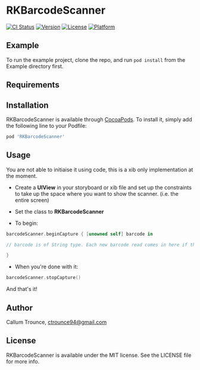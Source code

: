 # RKBarcodeScanner

[![CI Status](http://img.shields.io/travis/cmtrounce/RKBarcodeScanner.svg?style=flat)](https://travis-ci.org/cmtrounce/RKBarcodeScanner)
[![Version](https://img.shields.io/cocoapods/v/RKBarcodeScanner.svg?style=flat)](http://cocoapods.org/pods/RKBarcodeScanner)
[![License](https://img.shields.io/cocoapods/l/RKBarcodeScanner.svg?style=flat)](http://cocoapods.org/pods/RKBarcodeScanner)
[![Platform](https://img.shields.io/cocoapods/p/RKBarcodeScanner.svg?style=flat)](http://cocoapods.org/pods/RKBarcodeScanner)

## Example

To run the example project, clone the repo, and run `pod install` from the Example directory first.

## Requirements

## Installation

RKBarcodeScanner is available through [CocoaPods](http://cocoapods.org). To install
it, simply add the following line to your Podfile:

```ruby
pod 'RKBarcodeScanner'
```

## Usage

You are not able to initiaise it using code, this is a xib only implementation at the moment.

* Create a **UIView** in your storyboard or xib file and set up the constraints to take up the space where you want to show the scanner. (i.e. the entire screen)

* Set the class to **RKBarcodeScanner**

* To begin:

```swift
barcodeScanner.beginCapture { [unowned self] barcode in

// barcode is of String type. Each new barcode read comes in here if the scanner is active.

}
```

* When you're done with it:

```swift
barcodeScanner.stopCapture()
```

And that's it!

## Author

Callum Trounce, ctrounce94@gmail.com

## License

RKBarcodeScanner is available under the MIT license. See the LICENSE file for more info.
